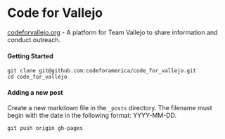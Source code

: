 # Code for Vallejo
[codeforvallejo.org](http://codeforvallejo.org) - A platform for Team Vallejo to share information and conduct outreach.

#### Getting Started
```
git clone git@github.com:codeforamerica/code_for_vallejo.git
cd code_for_vallejo
```

#### Adding a new post

Create a new markdown file in the `_posts` directory. The filename must begin with the date in the following format: YYYY-MM-DD.

```
git push origin gh-pages
```
